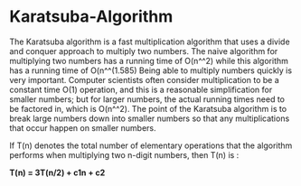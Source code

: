 # Karatsuba-Algorithm
 The Karatsuba algorithm is a fast multiplication algorithm that uses a divide and conquer approach to multiply two numbers. The naive algorithm for multiplying two numbers has a running time of O(n^^2) while this algorithm has a running time of O(n^^(1.585) Being able to multiply numbers quickly is very important. Computer scientists often consider multiplication to be a constant time O(1) operation, and this is a reasonable simplification for smaller numbers; but for larger numbers, the actual running times need to be factored in, which is O(n^^2). The point of the Karatsuba algorithm is to break large numbers down into smaller numbers so that any multiplications that occur happen on smaller numbers.
 
 If T(n) denotes the total number of elementary operations that the algorithm performs when multiplying two n-digit numbers, then T(n) is : 
 
 **T(n) = 3T(n/2) + c1n + c2**
 
 
 
 
